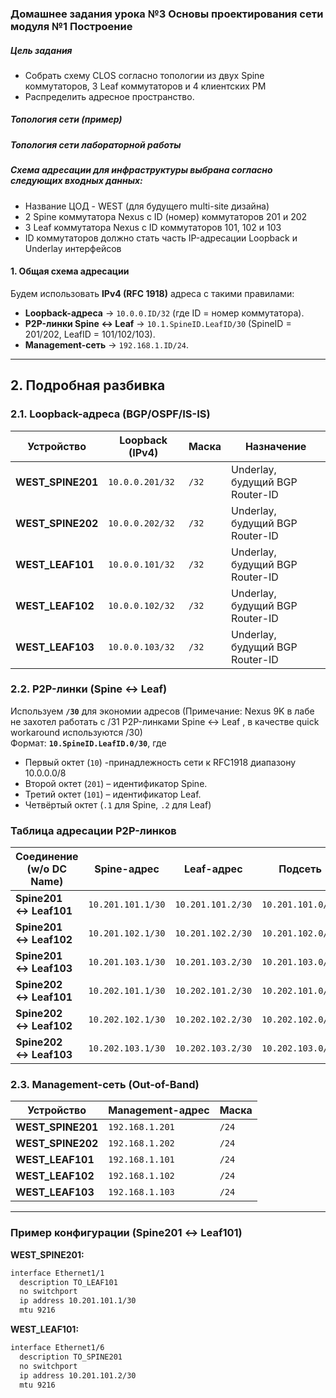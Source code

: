 ### Домашнее задания урока №3  Основы проектирования сети  модуля №1 Построение

##### Цель задания
- Собрать схему CLOS согласно топологии из двух Spine коммутаторов, 3 Leaf коммутаторов и 4 клиентских РМ
- Распределить адресное пространство.

##### Топология сети (пример)





##### Топология сети лабораторной работы 



##### Схема адресации для инфраструктуры выбрана согласно следующих входных данных:
- Название ЦОД - WEST (для будущего multi-site дизайна)
- 2 Spine коммутатора Nexus  с ID (номер) коммутаторов 201 и 202
- 3 Leaf коммутатора Nexus  с ID коммутаторов 101, 102 и 103
- ID коммутаторов должно стать часть IP-адресации Loopback и Underlay интерфейсов



#### **1. Общая схема адресации**
Будем использовать **IPv4 (RFC 1918)** адреса с такими правилами:
- **Loopback-адреса** → `10.0.0.ID/32` (где ID = номер коммутатора).  
- **P2P-линки Spine ↔ Leaf** → `10.1.SpineID.LeafID/30` (SpineID = 201/202, LeafID = 101/102/103).  
- **Management-сеть** → `192.168.1.ID/24`.  

---

## **2. Подробная разбивка**
### **2.1. Loopback-адреса (BGP/OSPF/IS-IS)**
| Устройство  | Loopback (IPv4)  | Маска  | Назначение            |
|-------------|------------------|--------|-----------------------|
| **WEST_SPINE201** | `10.0.0.201/32`  | `/32`  | Underlay, будущий BGP Router-ID |
| **WEST_SPINE202** | `10.0.0.202/32`  | `/32`  | Underlay, будущий BGP Router-ID |
| **WEST_LEAF101**  | `10.0.0.101/32`  | `/32`  | Underlay, будущий BGP Router-ID |
| **WEST_LEAF102**  | `10.0.0.102/32`  | `/32`  | Underlay, будущий BGP Router-ID |
| **WEST_LEAF103**  | `10.0.0.103/32`  | `/32`  | Underlay, будущий BGP Router-ID |

### **2.2. P2P-линки (Spine ↔ Leaf)**
Используем **`/30`**  для экономии адресов (Примечание: Nexus 9K в лабе не захотел работать с /31 P2P-линками Spine ↔ Leaf , в качестве  quick workaround используются /30)   
Формат: **`10.SpineID.LeafID.0/30`**, где
   - Первый октет (`10`)  -принадлежность сети к RFC1918 диапазону 10.0.0.0/8
   - Второй октет (`201`) – идентификатор Spine.  
   - Третий октет (`101`) – идентификатор Leaf.  
   - Четвёртый октет (`.1` для Spine, `.2` для Leaf)

### **Таблица адресации P2P-линков**  
| Соединение (w/o DC Name)| Spine-адрес       | Leaf-адрес        | Подсеть            |
|-------------------------|-------------------|-------------------|--------------------|
| **Spine201 ↔ Leaf101**  | `10.201.101.1/30` | `10.201.101.2/30` | `10.201.101.0/30`  |
| **Spine201 ↔ Leaf102**  | `10.201.102.1/30` | `10.201.102.2/30` | `10.201.102.0/30`  |
| **Spine201 ↔ Leaf103**  | `10.201.103.1/30` | `10.201.103.2/30` | `10.201.103.0/30`  |
| **Spine202 ↔ Leaf101**  | `10.202.101.1/30` | `10.202.101.2/30` | `10.202.101.0/30`  |
| **Spine202 ↔ Leaf102**  | `10.202.102.1/30` | `10.202.102.2/30` | `10.202.102.0/30`  |
| **Spine202 ↔ Leaf103**  | `10.202.103.1/30` | `10.202.103.2/30` | `10.202.103.0/30`  |


### **2.3. Management-сеть (Out-of-Band)**
| Устройство        | Management-адрес | Маска  |
|-------------------|------------------|--------|
| **WEST_SPINE201** | `192.168.1.201`  | `/24`  |
| **WEST_SPINE202** | `192.168.1.202`  | `/24`  |
| **WEST_LEAF101**  | `192.168.1.101`  | `/24`  |
| **WEST_LEAF102**  | `192.168.1.102`  | `/24`  |
| **WEST_LEAF103**  | `192.168.1.103`  | `/24`  |

---
### **Пример конфигурации (Spine201 ↔ Leaf101)**
**WEST_SPINE201:**
```bash
interface Ethernet1/1
  description TO_LEAF101
  no switchport
  ip address 10.201.101.1/30
  mtu 9216
```

**WEST_LEAF101:**
```bash
interface Ethernet1/6
  description TO_SPINE201
  no switchport
  ip address 10.201.101.2/30
  mtu 9216
```

